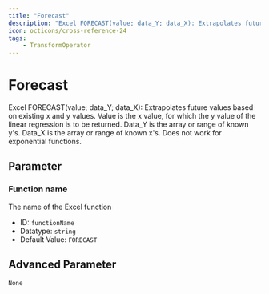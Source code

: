 ```yaml
---
title: "Forecast"
description: "Excel FORECAST(value; data_Y; data_X): Extrapolates future values based on existing x and y values. Value is the x value, for which the y value of the linear regression is to be returned. Data_Y is the array or range of known y's. Data_X is the array or range of known x's. Does not work for exponential functions."
icon: octicons/cross-reference-24
tags: 
    - TransformOperator
---
```

# Forecast
<!-- This file was generated - DO NOT CHANGE IT MANUALLY -->



Excel FORECAST(value; data_Y; data_X): Extrapolates future values based on existing x and y values. Value is the x value, for which the y value of the linear regression is to be returned. Data_Y is the array or range of known y's. Data_X is the array or range of known x's. Does not work for exponential functions.

## Parameter

### Function name

The name of the Excel function

- ID: `functionName`
- Datatype: `string`
- Default Value: `FORECAST`





## Advanced Parameter

`None`